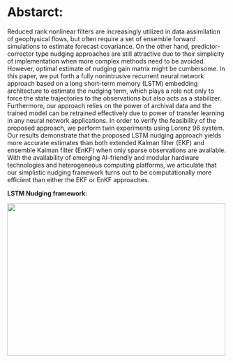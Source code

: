 # Abstarct:
Reduced rank nonlinear filters are increasingly utilized in data assimilation of geophysical flows, but often require a set of ensemble forward simulations to estimate forecast covariance. On the other hand, predictor-corrector type nudging approaches are still attractive due to their simplicity of implementation when more complex methods need to be avoided. However, optimal estimate of nudging gain matrix might be cumbersome. In this paper, we put forth a fully nonintrusive recurrent neural network approach based on a long short-term memory (LSTM) embedding architecture to estimate the nudging term, which plays a role not only to force the state trajectories to the observations but also acts as a stabilizer. Furthermore, our approach relies on the power of archival data and the trained model can be retrained effectively due to power of transfer learning in any neural network applications. In order to verify the feasibility of the proposed approach, we perform twin experiments using Lorenz 96 system. Our results demonstrate that the proposed LSTM nudging approach yields more accurate estimates than both extended Kalman filter (EKF) and ensemble Kalman filter (EnKF) when only sparse observations are available. With the availability of emerging AI-friendly and modular hardware technologies and heterogeneous computing platforms, we articulate that our simplistic nudging framework turns out to be computationally more efficient than either the EKF or EnKF approaches. 


**LSTM Nudging framework:**              

<img src="https://github.com/surajp92/LSTM_Nudging/blob/master/da_lstm_framework.png" width="500" height="350" >
